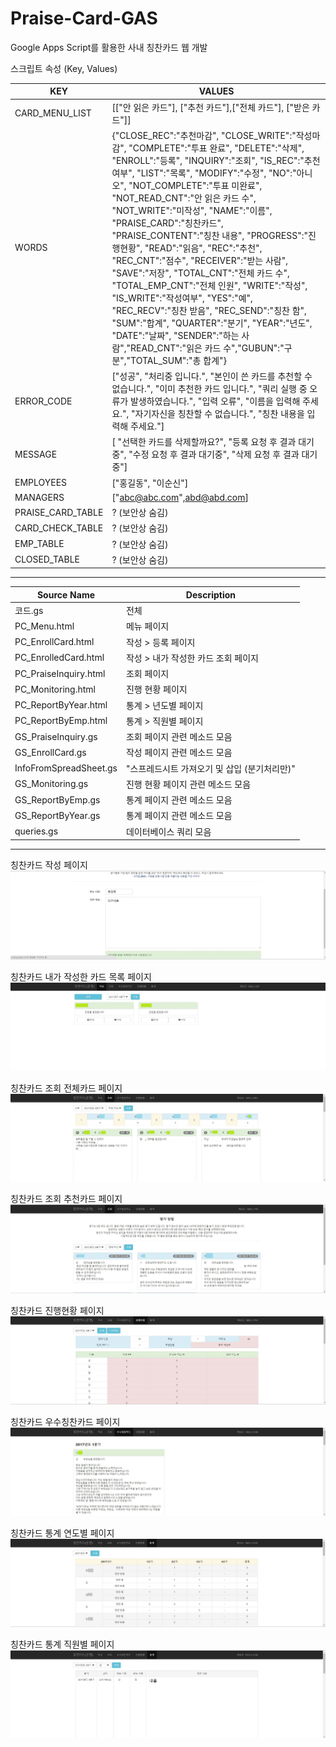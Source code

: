 # Praise-Card-GAS
Google Apps Script를 활용한 사내 칭찬카드 웹 개발



스크립트 속성 (Key, Values)

|KEY | VALUES|
| ---- | ---- |
|CARD_MENU_LIST    | [["안 읽은 카드"], ["추천 카드"],["전체 카드"], ["받은 카드"]] |
|WORDS             | {"CLOSE_REC":"추천마감", "CLOSE_WRITE":"작성마감", "COMPLETE":"투표 완료", "DELETE":"삭제", "ENROLL":"등록", "INQUIRY":"조회", "IS_REC":"추천여부", "LIST":"목록", "MODIFY":"수정", "NO":"아니오", "NOT_COMPLETE":"투표 미완료", "NOT_READ_CNT":"안 읽은 카드 수", "NOT_WRITE":"미작성", "NAME":"이름", "PRAISE_CARD":"칭찬카드", "PRAISE_CONTENT":"칭찬 내용", "PROGRESS":"진행현황", "READ":"읽음", "REC":"추천", "REC_CNT":"점수", "RECEIVER":"받는 사람", "SAVE":"저장", "TOTAL_CNT":"전체 카드 수", "TOTAL_EMP_CNT":"전체 인원", "WRITE":"작성", "IS_WRITE":"작성여부", "YES":"예", "REC_RECV":"칭찬 받음", "REC_SEND":"칭찬 함", "SUM":"합계", "QUARTER":"분기", "YEAR":"년도", "DATE":"날짜", "SENDER":"하는 사람","READ_CNT":"읽은 카드 수","GUBUN":"구분","TOTAL_SUM":"총 합계"} |
|ERROR_CODE        | ["성공", "처리중 입니다.", "본인이 쓴 카드를 추천할 수 없습니다.", "이미 추천한 카드 입니다.", "쿼리 실행 중 오류가 발생하였습니다.", "입력 오류", "이름을 입력해 주세요.", "자기자신을 칭찬할 수 없습니다.", "칭찬 내용을 입력해 주세요."] |
|MESSAGE           | [ "선택한 카드를 삭제할까요?", "등록 요청 후 결과 대기중", "수정 요청 후 결과 대기중", "삭제 요청 후 결과 대기중"] |
|EMPLOYEES         | ["홍길동", "이순신"]|
|MANAGERS          | ["abc@abc.com",abd@abd.com]|
|PRAISE_CARD_TABLE | ? (보안상 숨김)|
|CARD_CHECK_TABLE  |  ? (보안상 숨김)|
|EMP_TABLE         | ? (보안상 숨김)|
|CLOSED_TABLE      | ? (보안상 숨김)|


---------------------------------------------------------------

|Source Name | Description |
 |    ---- | ---- |
 |코드.gs |전체|
 |PC_Menu.html| 메뉴 페이지|
 |PC_EnrollCard.html| 작성 > 등록 페이지|
 |PC_EnrolledCard.html|	작성 > 내가 작성한 카드 조회 페이지|
 |PC_PraiseInquiry.html| 조회 페이지|
 |PC_Monitoring.html| 진행 현황 페이지|
 |PC_ReportByYear.html| 통계 > 년도별 페이지|		
 |PC_ReportByEmp.html| 통계 > 직원별 페이지	|
 |GS_PraiseInquiry.gs| 조회 페이지 관련 메소드 모음|
 |GS_EnrollCard.gs| 작성 페이지 관련 메소드 모음|
 |InfoFromSpreadSheet.gs|	"스프레드시트 가져오기 및 삽입 (분기처리만)"|
 |GS_Monitoring.gs| 진행 현황 페이지 관련 메소드 모음|
 |GS_ReportByEmp.gs | 통계 페이지 관련 메소드 모음|
 |GS_ReportByYear.gs| 통계 페이지 관련 메소드 모음|
 |queries.gs| 데이터베이스 쿼리 모음|
--------------------------------------------------------------------------------------
칭찬카드 작성 페이지
![EnrollCard](./2.0_작성_등록.JPG)

칭찬카드 내가 작성한 카드 목록 페이지
![EnrolledCard](./2.0_작성_목록.JPG)

칭찬카드 조회 전체카드 페이지
![PraiseInquiry](./2.0_조회_전체카드.JPG)

칭찬카드 조회 추천카드 페이지
![PraiseRecommanded](./2.0_조회_추천카드.JPG)

칭찬카드 진행현황 페이지
![Monitoring](./2.0_진행현황.JPG)

칭찬카드 우수칭찬카드 페이지
![BestCards](./2.0_우수칭찬카드.JPG)

칭찬카드 통계 연도별 페이지
![ReportByYear](./2.0_통계_년도별.JPG)

칭찬카드 통계 직원별 페이지
![ReportByEmp](./2.0_통계_직원별.JPG)


